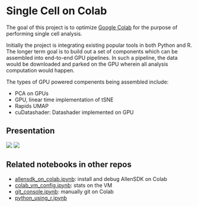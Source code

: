 # Single Cell on Colab

The goal of this project is to optimize [Google
Colab](https://colab.research.google.com/) for the purpose of
performing single cell analysis.

Initially the project is integrating existing popular tools in both Python and R.
The longer term goal is to build out a set of components which can be assembled into
end-to-end GPU pipelines. In such a pipeline, the data would be downloaded and parked
on the GPU wherein all analysis computation would happen.

The types of GPU powered compenents being assembled include:
- PCA on GPUs
- GPU, linear time implementation of tSNE
- Rapids UMAP
- cuDatashader: Datashader implemented on GPU

## Presentation

<img src="http://reconstrue.com/projects/single_cell_on_colab/presentations/seattle_cell_lightening_slide.png" />

<img src="http://reconstrue.com/projects/single_cell_on_colab/presentations/2019_12_seattle_cell_poster.png" />

## Related notebooks in other repos

- [allensdk_on_colab.ipynb](https://github.com/reconstrue/neuro_on_colab/blob/master/platform/allensdk_on_colab.ipynb): install and debug AllenSDK on Colab
- [colab_vm_config.ipynb](https://github.com/reconstrue/neuro_on_colab/blob/master/platform/colab_vm_config.ipynb): stats on the VM 
- [git_console.ipynb](https://github.com/reconstrue/neuro_on_colab/blob/master/platform/git_console.ipynb): manually git on Colab
- [python_using_r.ipynb](https://github.com/reconstrue/neuro_on_colab/blob/master/platform/python_using_r.ipynb)